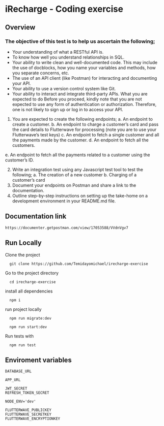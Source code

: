 
# iRecharge - Coding exercise

## Overview

### The objective of this test is to help us ascertain the following;
- Your understanding of what a RESTful API is.
- To know how well you understand relationships in SQL.
- Your ability to write clean and well-documented code. This may include the use of
docblocks, how you name your variables and methods, how you separate concerns, etc.
- The use of an API client (like Postman) for interacting and documenting your API.
- Your ability to use a version control system like Git.
- Your ability to interact and integrate third-party APIs.
What you are expected to do
Before you proceed, kindly note that you are not expected to use any form of authentication or
authorization. Therefore, one is not likely to sign up or log in to access your API.
1. You are expected to create the following endpoints;
a. An endpoint to create a customer.
b. An endpoint to charge a customer’s card and pass the card details to
Flutterwave for processing (note you are to use your Flutterwave’s test keys)
c. An endpoint to fetch a single customer and all the payments made by the
customer.
d. An endpoint to fetch all the customers.

e. An endpoint to fetch all the payments related to a customer using the
customer’s ID.

2. Write an integration test using any Javascript test tool to test the following;
a. The creation of a new customer
b. Charging of a customer’s card
3. Document your endpoints on Postman and share a link to the documentation.
4. Outline step-by-step instructions on setting up the take-home on a development
environment in your README.md file.

## Documentation link
    https://documenter.getpostman.com/view/17053588/VVdnVgv7

## Run Locally

Clone the project

```
  git clone https://github.com/Temidayomichael/irecharge-exercise
```

Go to the project directory

```
  cd irecharge-exercise
```
install all dependencies

```
  npm i
```
run project locally

```
  npm run migrate:dev
```
```
  npm run start:dev
```

Run tests with

```
  npm run test
```

## Enviroment variables
```
DATABASE_URL

APP_URL

JWT_SECRET
REFRESH_TOKEN_SECRET

NODE_ENV='dev'

FLUTTERWAVE_PUBLICKEY
FLUTTERWAVE_SECRETKEY
FLUTTERWAVE_ENCRYPTIONKEY
```